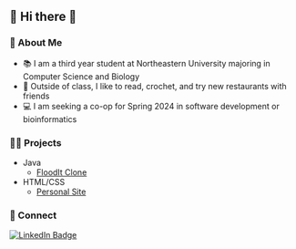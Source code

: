 ## 👋 Hi there 👋

### 🫧 About Me
- 📚 I am a third year student at Northeastern University majoring in Computer Science and Biology
- 🥟 Outside of class, I like to read, crochet, and try new restaurants with friends
- 💻 I am seeking a co-op for Spring 2024 in software development or bioinformatics

### 👩‍💻 Projects
- Java
   - [FloodIt Clone](https://github.com/lphan48/FloodItClone)
- HTML/CSS
   - [Personal Site](https://laurenphan.neocities.org/)
 
### 💌 Connect
<a href="https://www.linkedin.com/in/laurenphan/">
    <img src="https://img.shields.io/badge/LinkedIn-blue?style=for-the-badge&logo=linkedin&logoColor=white" alt="LinkedIn Badge"/>
  </a>
  


